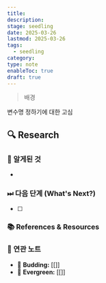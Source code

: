 ```yaml
---
title: 
description: 
stage: seedling
date: 2025-03-26
lastmod: 2025-03-26
tags:
  - seedling
category: 
type: note
enableToc: true
draft: true
---
```


> 배경


변수명 정하기에 대한 고심

## 🔍 Research



### 🚩 알게된 것

-

### ⏭ 다음 단계 (What's Next?)

- [ ]

### 📚 References & Resources

### 📝 연관 노트

- 🌿 **Budding:** [[]]
- 🌳 **Evergreen:** [[]]
